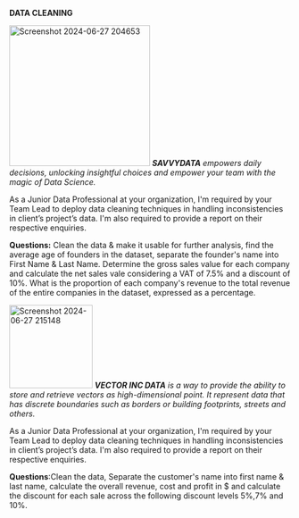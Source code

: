 **DATA CLEANING**

<img width="252" alt="Screenshot 2024-06-27 204653" src="https://github.com/halimotoye/Halimot-Data-Cleaning/assets/172057907/2090313b-824d-415e-9a4f-ad80c9e8cd61">  _**SAVVYDATA** empowers daily decisions, unlocking insightful choices and empower your team with the magic of Data Science._

As a Junior Data Professional at your organization, I'm required by your Team Lead to deploy data cleaning techniques in handling inconsistencies in client’s project’s data. I'm also required to provide a report on their respective enquiries.

**Questions:** Clean the data & make it usable for further analysis, find the average age of founders in the dataset, separate the founder's name into First Name & Last Name. Determine the gross sales value for each company and calculate the net sales vale considering a VAT of 7.5% and a discount of 10%. What is the proportion of each company's revenue to the total revenue of the entire companies in the dataset, expressed as a percentage. 

<img width="149" alt="Screenshot 2024-06-27 215148" src="https://github.com/halimotoye/Halimot-Data-Cleaning/assets/172057907/03c27a61-e437-48c2-882d-aedeeab1e996"> _**VECTOR INC DATA** is a way to provide the ability to store and retrieve vectors as high-dimensional point. It represent data that has discrete boundaries such as borders or building footprints, streets and others._

As a Junior Data Professional at your organization, I'm required by your Team Lead to deploy data cleaning techniques in handling inconsistencies in client’s project’s data. I'm also required to provide a report on their respective enquiries.

**Questions**:Clean the data, Separate the customer's name into first name & last name, calculate the overall revenue, cost and profit in $ and calculate the discount for each sale across the following discount levels 5%,7% and 10%.
